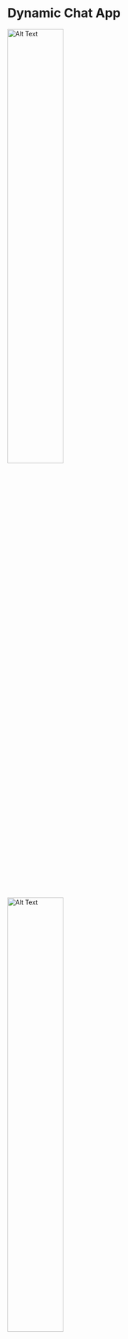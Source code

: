 # Dynamic Chat App
<img src="https://github.com/user-attachments/assets/94e94df3-dbaa-438e-8112-13e2ea4a6524" alt="Alt Text" style="width:50%; height:auto;"> 
<img src="https://github.com/user-attachments/assets/0d087559-333f-4926-9220-99721d4dbfef" alt="Alt Text" style="width:50%; height:auto; align = center;">
<img src="https://github.com/user-attachments/assets/9c3de535-31db-4ba7-b55f-979fac0c3601" alt="Alt Text" style="width:50%; height:auto; align = right;">


A sleek, dynamic chat application built with Dart and Flutter that delivers a simple yet elegant user experience with a pastel color palette.

<div>
  <img src="https://github.com/user-attachments/assets/94e94df3-dbaa-438e-8112-13e2ea4a6524" alt="Image 1" width="30%">
  <img src="https://github.com/user-attachments/assets/0d087559-333f-4926-9220-99721d4dbfef" alt="Image 2" width="30%">
  <img src="https://github.com/user-attachments/assets/9c3de535-31db-4ba7-b55f-979fac0c3601" alt="Image 3" width="30%">
</div>


## Table of Contents

- [Overview](#overview)
- [Features](#features)
- [Technologies Used](#technologies-used)
- [Installation](#installation)
- [Push Notifications](#push-notifications)
- [Usage](#usage)
- [Contributing](#contributing)
- [License](#license)

## Overview

Dynamic Chat App is designed to provide users with a seamless chatting experience. The app starts with a welcoming login page, allowing new users to sign up with a valid email, a minimum 6-character password, and a minimum 4-character username. To complete registration, users must capture an avatar using their device’s camera. Once signed in, users are greeted with a chat screen displaying their username, avatar, and sent messages in a friendly, pastel-themed interface.

## Features

- **User Authentication:**  
  - **Login & Signup:** Intuitive interface with clear instructions.  
  - **Validation:**  
    - Email must be valid and contain an “@” symbol.  
    - Password must be at least 6 characters.  
    - Username must be at least 4 characters.
  - **Avatar Upload:** Capture a profile picture directly using your device camera.

- **Chat Screen:**  
  - Displays sent messages with a user-friendly, clean design.  
  - Shows the username and avatar, creating a personalized chatting experience.

- **Push Notifications:**  
  - Stay updated with real-time push notifications for new messages.

## Technologies Used

- **Dart & Flutter:** The backbone of the dynamic UI and smooth interactions.
- **Firebase CLI & SDK:**  
  - **Authentication:** Secure login and signup process.  
  - **Firebase Firestorage:** Efficient data management and storage solutions.  
  - **Push Notifications:** For real-time message alerts.
- **Modern UI/UX:**  
  - Pastel color themes and minimalist design for a clean, modern look.

## Push Notifications

The app integrates push notifications to ensure users never miss an update:
- Configured using Firebase Cloud Messaging (FCM).
- Alerts users instantly when a new message is received.


## Installation

1. **Clone the Repository:**
   ```bash
   git clone https://github.com/AytanGurbanova/dynamic-chatApp.git
   cd dynamic-chatApp
   ```

2. **Install Dependencies:**
   Ensure you have Flutter installed. Then, run:
   ```bash
   flutter pub get
   ```

3. **Firebase Setup:**
   - Install the [Firebase CLI](https://firebase.google.com/docs/cli) and initialize Firebase in your project.
   - Configure your Firebase project with the necessary SDKs (Firebase Authentication, Firestorage, and Cloud Messaging for push notifications).

4. **Run the App:**
   ```bash
   flutter run
   ```

## Usage

After signing up or logging in:
1. **Navigate the Chat Screen:**  
   Enjoy a simple interface where your username and profile avatar are always visible.
2. **Start Chatting:**  
   Send and receive messages in real time.
3. **Customize & Extend:**  
   The app’s modular design allows for easy feature additions and modifications.

## Contributing

Contributions are welcome! If you'd like to help improve the project, please fork the repository and create a pull request. For major changes, open an issue first to discuss what you would like to change.

